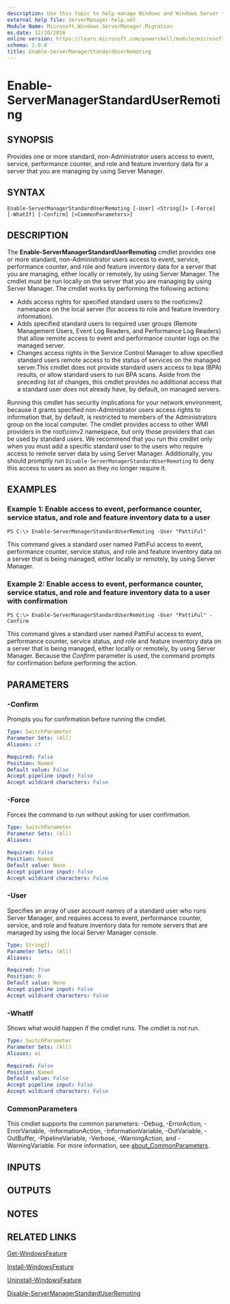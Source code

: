 ```yaml
---
description: Use this topic to help manage Windows and Windows Server technologies with Windows PowerShell.
external help file: ServerManager-help.xml
Module Name: Microsoft.Windows.ServerManager.Migration
ms.date: 12/20/2016
online version: https://learn.microsoft.com/powershell/module/microsoft.windows.servermanager.migration/enable-servermanagerstandarduserremoting?view=windowsserver2025-ps&wt.mc_id=ps-gethelp
schema: 2.0.0
title: Enable-ServerManagerStandardUserRemoting
---
```


# Enable-ServerManagerStandardUserRemoting

## SYNOPSIS
Provides one or more standard, non-Administrator users access to event, service, performance counter, and role and feature inventory data for a server that you are managing by using Server Manager.

## SYNTAX

```
Enable-ServerManagerStandardUserRemoting [-User] <String[]> [-Force] [-WhatIf] [-Confirm] [<CommonParameters>]
```

## DESCRIPTION
The **Enable-ServerManagerStandardUserRemoting** cmdlet provides one or more standard, non-Administrator users access to event, service, performance counter, and role and feature inventory data for a server that you are managing, either locally or remotely, by using Server Manager.
The cmdlet must be run locally on the server that you are managing by using Server Manager.
The cmdlet works by performing the following actions:

- Adds access rights for specified standard users to the root\cimv2 namespace on the local server (for access to role and feature inventory information).
- Adds specified standard users to required user groups (Remote Management Users, Event Log Readers, and Performance Log Readers) that allow remote access to event and performance counter logs on the managed server.
- Changes access rights in the Service Control Manager to allow specified standard users remote access to the status of services on the managed server.This cmdlet does not provide standard users access to bpa (BPA) results, or allow standard users to run BPA scans.
Aside from the preceding list of changes, this cmdlet provides no additional access that a standard user does not already have, by default, on managed servers.

Running this cmdlet has security implications for your network environment, because it grants specified non-Administrator users access rights to information that, by default, is restricted to members of the Administrators group on the local computer.
The cmdlet provides access to other WMI providers in the root\cimv2 namespace, but only those providers that can be used by standard users.
We recommend that you run this cmdlet only when you must add a specific standard user to the users who require access to remote server data by using Server Manager.
Additionally, you should promptly run `Disable-ServerManagerStandardUserRemoting` to deny this access to users as soon as they no longer require it.

## EXAMPLES

### Example 1: Enable access to event, performance counter, service status, and role and feature inventory data to a user
```
PS C:\> Enable-ServerManagerStandardUserRemoting -User "PattiFul"
```

This command gives a standard user named PattiFul access to event, performance counter, service status, and role and feature inventory data on a server that is being managed, either locally or remotely, by using Server Manager.

### Example 2: Enable access to event, performance counter, service status, and role and feature inventory data to a user with confirmation
```
PS C:\> Enable-ServerManagerStandardUserRemoting -User "PattiFul" -Confirm
```

This command gives a standard user named PattiFul access to event, performance counter, service status, and role and feature inventory data on a server that is being managed, either locally or remotely, by using Server Manager.
Because the *Confirm* parameter is used, the command prompts for confirmation before performing the action.

## PARAMETERS

### -Confirm
Prompts you for confirmation before running the cmdlet.

```yaml
Type: SwitchParameter
Parameter Sets: (All)
Aliases: cf

Required: False
Position: Named
Default value: False
Accept pipeline input: False
Accept wildcard characters: False
```

### -Force
Forces the command to run without asking for user confirmation.

```yaml
Type: SwitchParameter
Parameter Sets: (All)
Aliases:

Required: False
Position: Named
Default value: None
Accept pipeline input: False
Accept wildcard characters: False
```

### -User
Specifies an array of user account names of a standard user who runs Server Manager, and requires access to event, performance counter, service, and role and feature inventory data for remote servers that are managed by using the local Server Manager console.

```yaml
Type: String[]
Parameter Sets: (All)
Aliases:

Required: True
Position: 0
Default value: None
Accept pipeline input: False
Accept wildcard characters: False
```

### -WhatIf
Shows what would happen if the cmdlet runs.
The cmdlet is not run.

```yaml
Type: SwitchParameter
Parameter Sets: (All)
Aliases: wi

Required: False
Position: Named
Default value: False
Accept pipeline input: False
Accept wildcard characters: False
```

### CommonParameters
This cmdlet supports the common parameters: -Debug, -ErrorAction, -ErrorVariable, -InformationAction, -InformationVariable, -OutVariable, -OutBuffer, -PipelineVariable, -Verbose, -WarningAction, and -WarningVariable. For more information, see [about_CommonParameters](https://go.microsoft.com/fwlink/?LinkID=113216).

## INPUTS

## OUTPUTS

## NOTES

## RELATED LINKS

[Get-WindowsFeature](./Get-WindowsFeature.md)

[Install-WindowsFeature](./Install-WindowsFeature.md)

[Uninstall-WindowsFeature](./Uninstall-WindowsFeature.md)

[Disable-ServerManagerStandardUserRemoting](./Disable-ServerManagerStandardUserRemoting.md)

